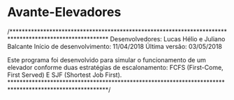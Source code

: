 # Avante-Elevadores

/********************************************************************************************************
Desenvolvedores: Lucas Hélio e Juliano Balcante
Início de desenvolvimento: 11/04/2018
Última versão: 03/05/2018

Este programa foi desenvolvido para simular o funcionamento de um elevador conforme duas estratégias de
escalonamento: FCFS (First-Come, First Served) E SJF (Shortest Job First). 
********************************************************************************************************/
